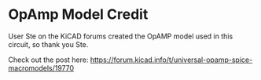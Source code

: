 # OpAmp Model Credit
User Ste on the KiCAD forums created the OpAMP model used in this circuit, so thank you Ste.

Check out the post here: https://forum.kicad.info/t/universal-opamp-spice-macromodels/19770
